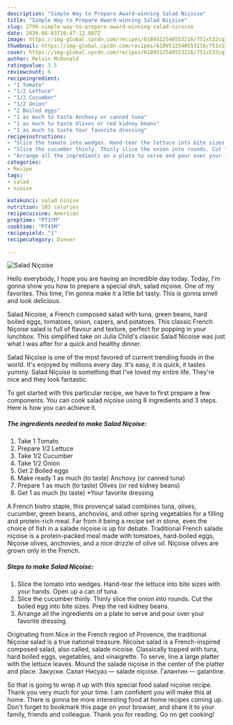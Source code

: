 ```yaml
---
description: "Simple Way to Prepare Award-winning Salad Niçoise"
title: "Simple Way to Prepare Award-winning Salad Niçoise"
slug: 2799-simple-way-to-prepare-award-winning-salad-nicoise
date: 2020-06-03T20:47:12.887Z
image: https://img-global.cpcdn.com/recipes/6189512540553216/751x532cq70/salad-nicoise-recipe-main-photo.jpg
thumbnail: https://img-global.cpcdn.com/recipes/6189512540553216/751x532cq70/salad-nicoise-recipe-main-photo.jpg
cover: https://img-global.cpcdn.com/recipes/6189512540553216/751x532cq70/salad-nicoise-recipe-main-photo.jpg
author: Melvin McDonald
ratingvalue: 3.5
reviewcount: 6
recipeingredient:
- "1 Tomato"
- "1/2 Lettuce"
- "1/2 Cucumber"
- "1/2 Onion"
- "2 Boiled eggs"
- "1 as much to taste Anchovy or canned tuna"
- "1 as much to taste Olives or red kidney beans"
- "1 as much to taste Your favorite dressing"
recipeinstructions:
- "Slice the tomato into wedges. Hand-tear the lettuce into bite sizes with your hands. Open up a can of tuna."
- "Slice the cucumber thinly. Thinly slice the onion into rounds. Cut the boiled egg into bite sizes. Prep the red kidney beans."
- "Arrange all the ingredients on a plate to serve and pour over your favorite dressing."
categories:
- Recipe
tags:
- salad
- nioise

katakunci: salad nioise 
nutrition: 103 calories
recipecuisine: American
preptime: "PT37M"
cooktime: "PT45M"
recipeyield: "1"
recipecategory: Dinner

---
```



![Salad Niçoise](https://img-global.cpcdn.com/recipes/6189512540553216/751x532cq70/salad-nicoise-recipe-main-photo.jpg)

Hello everybody, I hope you are having an incredible day today. Today, I'm gonna show you how to prepare a special dish, salad niçoise. One of my favorites. This time, I'm gonna make it a little bit tasty. This is gonna smell and look delicious.

Salad Nicoise, a French composed salad with tuna, green beans, hard boiled eggs, tomatoes, onion, capers, and potatoes. This classic French Niçoise salad is full of flavour and texture, perfect for popping in your lunchbox. This simplified take on Julia Child&#39;s classic Salad Nicoise was just what I was after for a quick and healthy dinner.

Salad Niçoise is one of the most favored of current trending foods in the world. It's enjoyed by millions every day. It's easy, it is quick, it tastes yummy. Salad Niçoise is something that I've loved my entire life. They're nice and they look fantastic.


To get started with this particular recipe, we have to first prepare a few components. You can cook salad niçoise using 8 ingredients and 3 steps. Here is how you can achieve it.

<!--inarticleads1-->

##### The ingredients needed to make Salad Niçoise:

1. Take 1 Tomato
1. Prepare 1/2 Lettuce
1. Take 1/2 Cucumber
1. Take 1/2 Onion
1. Get 2 Boiled eggs
1. Make ready 1 as much (to taste) Anchovy (or canned tuna)
1. Prepare 1 as much (to taste) Olives (or red kidney beans)
1. Get 1 as much (to taste) *Your favorite dressing


A French bistro staple, this provençal salad combines tuna, olives, cucumber, green beans, anchovies, and other spring vegetables for a filling and protein-rich meal. Far from it being a recipe set in stone, even the choice of fish in a salade niçoise is up for debate. Traditional French salade niçoise is a protein-packed meal made with tomatoes, hard-boiled eggs, Niçoise olives, anchovies, and a nice drizzle of olive oil. Niçoise olives are grown only in the French. 

<!--inarticleads2-->

##### Steps to make Salad Niçoise:

1. Slice the tomato into wedges. Hand-tear the lettuce into bite sizes with your hands. Open up a can of tuna.
1. Slice the cucumber thinly. Thinly slice the onion into rounds. Cut the boiled egg into bite sizes. Prep the red kidney beans.
1. Arrange all the ingredients on a plate to serve and pour over your favorite dressing.


Originating from Nice in the French region of Provence, the traditional Niçoise salad is a true national treasure. Nicoise salad is a French-inspired composed salad, also called, salade nicoise. Classically topped with tuna, hard boiled eggs, vegetables, and vinaigrette. To serve, line a large platter with the lettuce leaves. Mound the salade niçoise in the center of the platter and place. Закуски. Салат Нисуаз — salade niçoise. Галантин — galantine. 

So that is going to wrap it up with this special food salad niçoise recipe. Thank you very much for your time. I am confident you will make this at home. There is gonna be more interesting food at home recipes coming up. Don't forget to bookmark this page on your browser, and share it to your family, friends and colleague. Thank you for reading. Go on get cooking!
